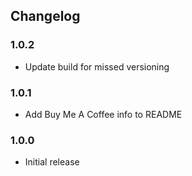 ## Changelog
### 1.0.2
- Update build for missed versioning

### 1.0.1
- Add Buy Me A Coffee info to README

### 1.0.0
- Initial release
